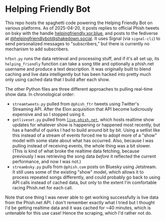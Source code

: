 # Helping Friendly Bot

This repo hosts the spaghetti code powering the Helping Friendly Bot on various platforms. As of 2025-04-20, it posts replies to official Phish tweets on bsky with the handle [helpingfriendly.xor.blue](https://bsky.app/profile/helpingfriendly.xor.blue), and posts to the fediverse at [@helpingfriendlybot@shakedown.social](https://shakedown.social/@helpingfriendlybot/). It uses Signal (via `signal-cli`) to send personalized messages to "subscribers," but there is currently no mechanism to add subscribers.

`hfbot.py` runs the data retrieval and processing stuff, and if it's all set up, its `helping_friendly` function can take a song title and optionally a phish.net username and produce a text description. It was originally built to blend caching and live data intelligently but has been hacked into pretty much only using cached data that I build after each show.

The other Python files are three different approaches to pulling real-time show data. In chronological order:
- `streamtweets.py` pulled from `@phish_ftr` tweets using Twitter's Streaming API. After the Elon acquisition that API become ludicrously expensive and so I stopped using it.
- `getliveset.py` pulled from [`live.phish.net`](https://live.phish.net), which hosts realtime show updates for whatever show is happening or happened most recently, but has a handful of quirks I had to build around bit by bit. Using a setlist like this instead of a stream of events forced me to adopt more of a "show" model with some state about what has occurred. Also, because I was pulling instead of receiving events, the whole thing was a bit slower. (This is kind of what broke the realtime data fetching, because previously I was retrieving the song data _before_ it reflected the current performance, and now I was not.)
- `streambsky.py` pulls from `@phish.com` posts on Bluesky using Jetstream. It still uses some of the existing "show" model, which allows it to process repeated songs differently, and could probably go back to using API calls instead of cached data, but only to the extent I'm comfortable racing Phish.net for each call.

Note that one thing I was never able to get working successfully is live data from the Phish.net API. I don't remember exactly what I tried but I thought I'd be getting realtime data and it was cached for ~40 minutes, which is untenable for this use case! Hence the scraping, which I'd rather not do.
